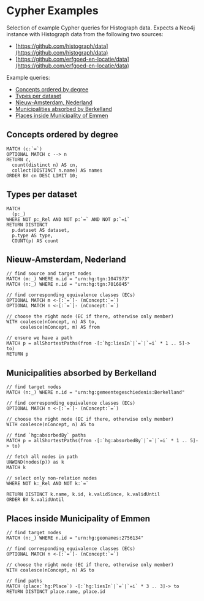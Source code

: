 # Cypher Examples

Selection of example Cypher queries for Histograph data. Expects a Neo4j instance with Histograph data from the following two sources:

- [https://github.com/histograph/data](https://github.com/histograph/data)
- [https://github.com/erfgoed-en-locatie/data](https://github.com/erfgoed-en-locatie/data)

Example queries:

- [Concepts ordered by degree](#concepts-ordered-by-degree)
- [Types per dataset](#types-per-dataset)
- [Nieuw-Amsterdam, Nederland](#nieuw-amsterdam-nederland)
- [Municipalities absorbed by Berkelland](#municipalities-absorbed-by-berkelland)
- [Places inside Municipality of Emmen](#places-inside-municipality-of-emmen)

## Concepts ordered by degree

```cypher
MATCH (c:`=`)
OPTIONAL MATCH c --> n
RETURN c,
  count(distinct n) AS cn,
  collect(DISTINCT n.name) AS names
ORDER BY cn DESC LIMIT 10;
```

## Types per dataset

```cypher
MATCH
  (p:_)
WHERE NOT p:_Rel AND NOT p:`=` AND NOT p:`=i`
RETURN DISTINCT
  p.dataset AS dataset,
  p.type AS type,
  COUNT(p) AS count
```

## Nieuw-Amsterdam, Nederland

```cypher
// find source and target nodes
MATCH (m:_) WHERE m.id = "urn:hg:tgn:1047973"
MATCH (n:_) WHERE n.id = "urn:hg:tgn:7016845"

// find corresponding equivalence classes (ECs)
OPTIONAL MATCH m <-[:`=`]- (mConcept:`=`)
OPTIONAL MATCH n <-[:`=`]- (nConcept:`=`)

// choose the right node (EC if there, otherwise only member)
WITH coalesce(nConcept, n) AS to,
     coalesce(mConcept, m) AS from

// ensure we have a path
MATCH p = allShortestPaths(from -[:`hg:liesIn`|`=`|`=i` * 1 .. 5]-> to)
RETURN p
```

## Municipalities absorbed by Berkelland

```cypher
// find target nodes
MATCH (n:_) WHERE n.id = "urn:hg:gemeentegeschiedenis:Berkelland"

// find corresponding equivalence classes (ECs)
OPTIONAL MATCH n <-[:`=`]- (nConcept:`=`)

// choose the right node (EC if there, otherwise only member)
WITH coalesce(nConcept, n) AS to

// find `hg:absorbedBy` paths
MATCH p = allShortestPaths(from -[:`hg:absorbedBy`|`=`|`=i` * 1 .. 5]-> to)

// fetch all nodes in path
UNWIND(nodes(p)) as k
MATCH k

// select only non-relation nodes
WHERE NOT k:_Rel AND NOT k:`=`

RETURN DISTINCT k.name, k.id, k.validSince, k.validUntil
ORDER BY k.validUntil
```

## Places inside Municipality of Emmen

```cypher
// find target nodes
MATCH (n:_) WHERE n.id = "urn:hg:geonames:2756134"

// find corresponding equivalence classes (ECs)
OPTIONAL MATCH n <-[:`=`]- (nConcept:`=`)

// choose the right node (EC if there, otherwise only member)
WITH coalesce(nConcept, n) AS to

// find paths
MATCH (place:`hg:Place`) -[:`hg:liesIn`|`=`|`=i` * 3 .. 3]-> to
RETURN DISTINCT place.name, place.id
```
